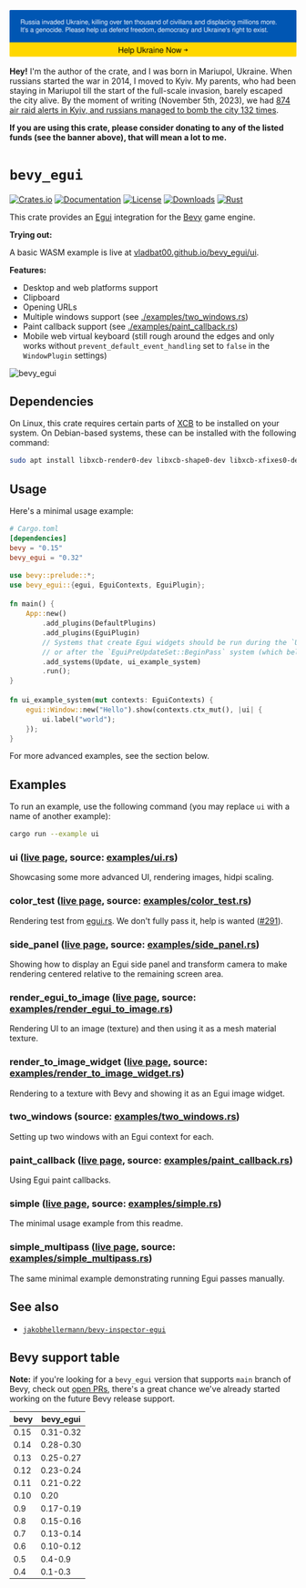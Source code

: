 [![Stand With Ukraine](https://raw.githubusercontent.com/vshymanskyy/StandWithUkraine/main/banner2-direct.svg)](https://stand-with-ukraine.pp.ua)

**Hey!** I'm the author of the crate, and I was born in Mariupol, Ukraine. When russians started the war in 2014, I moved to Kyiv. My parents, who had been staying in Mariupol till the start of the full-scale invasion, barely escaped the city alive. By the moment of writing (November 5th, 2023), we had [874 air raid alerts in Kyiv, and russians managed to bomb the city 132 times](https://air-alarms.in.ua/en/region/kyiv).

**If you are using this crate, please consider donating to any of the listed funds (see the banner above), that will mean a lot to me.**

# `bevy_egui`

[![Crates.io](https://img.shields.io/crates/v/bevy_egui.svg)](https://crates.io/crates/bevy_egui)
[![Documentation](https://docs.rs/bevy_egui/badge.svg)](https://docs.rs/bevy_egui)
[![License](https://img.shields.io/badge/license-MIT-blue.svg)](https://github.com/bevyengine/bevy/blob/master/LICENSE)
[![Downloads](https://img.shields.io/crates/d/bevy_egui.svg)](https://crates.io/crates/bevy_egui)
[![Rust](https://github.com/vladbat00/bevy_egui/workflows/CI/badge.svg)](https://github.com/vladbat00/bevy_egui/actions)

This crate provides an [Egui](https://github.com/emilk/egui) integration for the [Bevy](https://github.com/bevyengine/bevy) game engine.

**Trying out:**

A basic WASM example is live at [vladbat00.github.io/bevy_egui/ui](https://vladbat00.github.io/bevy_egui/ui/).

**Features:**
- Desktop and web platforms support
- Clipboard
- Opening URLs
- Multiple windows support (see [./examples/two_windows.rs](https://github.com/vladbat00/bevy_egui/blob/v0.32.0/examples/two_windows.rs))
- Paint callback support (see [./examples/paint_callback.rs](https://github.com/vladbat00/bevy_egui/blob/v0.32.0/examples/paint_callback.rs))
- Mobile web virtual keyboard (still rough around the edges and only works without `prevent_default_event_handling` set to `false` in the `WindowPlugin` settings)

![bevy_egui](bevy_egui.png)

## Dependencies

On Linux, this crate requires certain parts of [XCB](https://xcb.freedesktop.org/) to be installed on your system. On Debian-based systems, these can be installed with the following command:

```bash
sudo apt install libxcb-render0-dev libxcb-shape0-dev libxcb-xfixes0-dev
```

## Usage

Here's a minimal usage example:
```toml
# Cargo.toml
[dependencies]
bevy = "0.15"
bevy_egui = "0.32"
```

```rust
use bevy::prelude::*;
use bevy_egui::{egui, EguiContexts, EguiPlugin};

fn main() {
    App::new()
        .add_plugins(DefaultPlugins)
        .add_plugins(EguiPlugin)
        // Systems that create Egui widgets should be run during the `Update` Bevy schedule,
        // or after the `EguiPreUpdateSet::BeginPass` system (which belongs to the `PreUpdate` Bevy schedule).
        .add_systems(Update, ui_example_system)
        .run();
}

fn ui_example_system(mut contexts: EguiContexts) {
    egui::Window::new("Hello").show(contexts.ctx_mut(), |ui| {
        ui.label("world");
    });
}

```

For more advanced examples, see the section below.

## Examples

To run an example, use the following command (you may replace `ui` with a name of another example):

```bash
cargo run --example ui
```

### ui ([live page](https://vladbat00.github.io/bevy_egui/ui), source: [examples/ui.rs](https://github.com/vladbat00/bevy_egui/blob/v0.32.0/examples/ui.rs))

Showcasing some more advanced UI, rendering images, hidpi scaling.

### color_test ([live page](https://vladbat00.github.io/bevy_egui/color_test), source: [examples/color_test.rs](https://github.com/vladbat00/bevy_egui/blob/v0.32.0/examples/color_test.rs))

Rendering test from [egui.rs](https://egui.rs). We don't fully pass it, help is wanted ([#291](https://github.com/vladbat00/bevy_egui/issues/291)).

### side_panel ([live page](https://vladbat00.github.io/bevy_egui/side_panel), source: [examples/side_panel.rs](https://github.com/vladbat00/bevy_egui/blob/v0.32.0/examples/side_panel.rs))

Showing how to display an Egui side panel and transform camera to make rendering centered relative to the remaining screen area.

### render_egui_to_image ([live page](https://vladbat00.github.io/bevy_egui/render_egui_to_image), source: [examples/render_egui_to_image.rs](https://github.com/vladbat00/bevy_egui/blob/v0.32.0/examples/render_egui_to_image.rs))

Rendering UI to an image (texture) and then using it as a mesh material texture.

### render_to_image_widget ([live page](https://vladbat00.github.io/bevy_egui/render_to_image_widget), source: [examples/render_to_image_widget.rs](https://github.com/vladbat00/bevy_egui/blob/v0.32.0/examples/render_to_image_widget.rs))

Rendering to a texture with Bevy and showing it as an Egui image widget.

### two_windows (source: [examples/two_windows.rs](https://github.com/vladbat00/bevy_egui/blob/v0.32.0/examples/two_windows.rs))

Setting up two windows with an Egui context for each.

### paint_callback ([live page](https://vladbat00.github.io/bevy_egui/paint_callback), source: [examples/paint_callback.rs](https://github.com/vladbat00/bevy_egui/blob/v0.32.0/examples/paint_callback.rs))

Using Egui paint callbacks.

### simple ([live page](https://vladbat00.github.io/bevy_egui/simple), source: [examples/simple.rs](https://github.com/vladbat00/bevy_egui/blob/v0.32.0/examples/simple.rs))

The minimal usage example from this readme.

### simple_multipass ([live page](https://vladbat00.github.io/bevy_egui/simple_multipass), source: [examples/simple_multipass.rs](https://github.com/vladbat00/bevy_egui/blob/v0.32.0/examples/simple_multipass.rs))

The same minimal example demonstrating running Egui passes manually.

## See also

- [`jakobhellermann/bevy-inspector-egui`](https://github.com/jakobhellermann/bevy-inspector-egui)

## Bevy support table

**Note:** if you're looking for a `bevy_egui` version that supports `main` branch of Bevy, check out [open PRs](https://github.com/vladbat00/bevy_egui/pulls), there's a great chance we've already started working on the future Bevy release support.

| bevy | bevy_egui |
|------|-----------|
| 0.15 | 0.31-0.32 |
| 0.14 | 0.28-0.30 |
| 0.13 | 0.25-0.27 |
| 0.12 | 0.23-0.24 |
| 0.11 | 0.21-0.22 |
| 0.10 | 0.20      |
| 0.9  | 0.17-0.19 |
| 0.8  | 0.15-0.16 |
| 0.7  | 0.13-0.14 |
| 0.6  | 0.10-0.12 |
| 0.5  | 0.4-0.9   |
| 0.4  | 0.1-0.3   |
